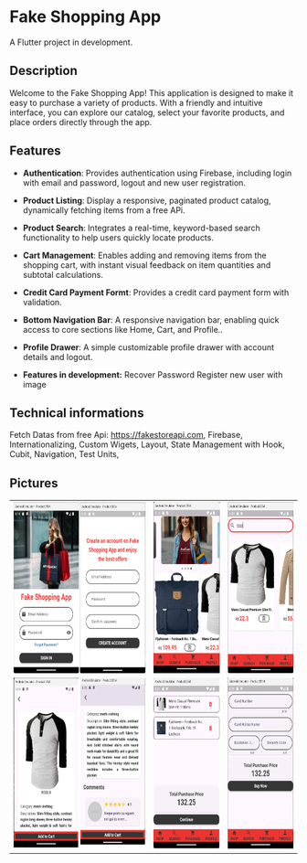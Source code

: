 # Fake Shopping App

A Flutter project in development.

## Description

Welcome to the Fake Shopping App! This application is designed to make it easy to purchase a variety of products. With a friendly and intuitive interface, you can explore our catalog, select your favorite products, and place orders directly through the app.

## Features

- **Authentication**: Provides authentication using Firebase, including login with email and password, logout and new user registration.

- **Product Listing**: Display a responsive, paginated product catalog, dynamically fetching items from a free APi.

- **Product Search**: Integrates a real-time, keyword-based search functionality to help users quickly locate products.

- **Cart Management**: Enables adding and removing items from the shopping cart, with instant visual feedback on item quantities and subtotal calculations.

- **Credit Card Payment Formt**: Provides a credit card payment form with validation.

- **Bottom Navigation Bar**: A responsive navigation bar, enabling quick access to core sections like Home, Cart, and Profile..

- **Profile Drawer**: A simple customizable profile drawer with account details and logout.

- **Features in development:**
Recover Password
Register new user with image 

## Technical informations

Fetch Datas from free Api: https://fakestoreapi.com,
Firebase,
Internationalizing,
Custom Wigets,
Layout,
State Management with Hook,
Cubit,
Navigation,
Test Units,

## Pictures

<table>
  <tr>
    <td><img src="lib/src/core/assets/prints/login.png" alt="Login" width="300" height="300"/></td>
    <td><img src="lib/src/core/assets/prints/home.png" alt="Home"  width="150" height="300"/></td>
    <td><img src="lib/src/core/assets/prints/search.png" alt="Search"  width="150" height="300"/></td>
  </tr>
  <tr>
    <td><img src="lib/src/core/assets/prints/product_details.png" alt="Product Details"  width="300" height="300"/></td>
    <td><img src="lib/src/core/assets/prints/purchase.png" alt="Purchase"  width="150" height="300"/></td>
    <td><img  src="lib/src/core/assets/prints/form.png" alt="form"  width="150" height="300"/></td>
  </tr>
</table>
